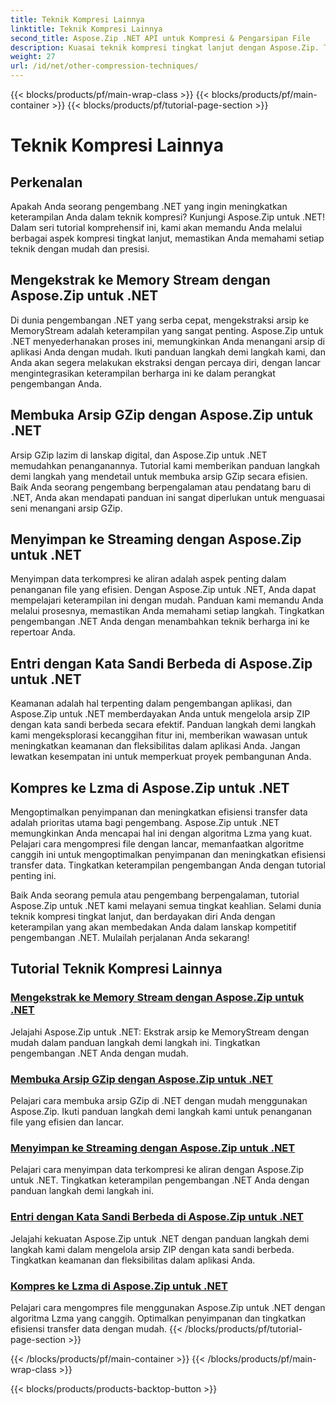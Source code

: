 ```yaml
---
title: Teknik Kompresi Lainnya
linktitle: Teknik Kompresi Lainnya
second_title: Aspose.Zip .NET API untuk Kompresi & Pengarsipan File
description: Kuasai teknik kompresi tingkat lanjut dengan Aspose.Zip. Tingkatkan keterampilan pengembangan Anda, mulai dari mengekstraksi ke aliran memori hingga mengoptimalkan penyimpanan dengan kompresi Lzma.
weight: 27
url: /id/net/other-compression-techniques/
---
```


{{< blocks/products/pf/main-wrap-class >}}
{{< blocks/products/pf/main-container >}}
{{< blocks/products/pf/tutorial-page-section >}}

# Teknik Kompresi Lainnya


## Perkenalan

Apakah Anda seorang pengembang .NET yang ingin meningkatkan keterampilan Anda dalam teknik kompresi? Kunjungi Aspose.Zip untuk .NET! Dalam seri tutorial komprehensif ini, kami akan memandu Anda melalui berbagai aspek kompresi tingkat lanjut, memastikan Anda memahami setiap teknik dengan mudah dan presisi.

## Mengekstrak ke Memory Stream dengan Aspose.Zip untuk .NET

Di dunia pengembangan .NET yang serba cepat, mengekstraksi arsip ke MemoryStream adalah keterampilan yang sangat penting. Aspose.Zip untuk .NET menyederhanakan proses ini, memungkinkan Anda menangani arsip di aplikasi Anda dengan mudah. Ikuti panduan langkah demi langkah kami, dan Anda akan segera melakukan ekstraksi dengan percaya diri, dengan lancar mengintegrasikan keterampilan berharga ini ke dalam perangkat pengembangan Anda.

## Membuka Arsip GZip dengan Aspose.Zip untuk .NET

Arsip GZip lazim di lanskap digital, dan Aspose.Zip untuk .NET memudahkan penanganannya. Tutorial kami memberikan panduan langkah demi langkah yang mendetail untuk membuka arsip GZip secara efisien. Baik Anda seorang pengembang berpengalaman atau pendatang baru di .NET, Anda akan mendapati panduan ini sangat diperlukan untuk menguasai seni menangani arsip GZip.

## Menyimpan ke Streaming dengan Aspose.Zip untuk .NET

Menyimpan data terkompresi ke aliran adalah aspek penting dalam penanganan file yang efisien. Dengan Aspose.Zip untuk .NET, Anda dapat mempelajari keterampilan ini dengan mudah. Panduan kami memandu Anda melalui prosesnya, memastikan Anda memahami setiap langkah. Tingkatkan pengembangan .NET Anda dengan menambahkan teknik berharga ini ke repertoar Anda.

## Entri dengan Kata Sandi Berbeda di Aspose.Zip untuk .NET

Keamanan adalah hal terpenting dalam pengembangan aplikasi, dan Aspose.Zip untuk .NET memberdayakan Anda untuk mengelola arsip ZIP dengan kata sandi berbeda secara efektif. Panduan langkah demi langkah kami mengeksplorasi kecanggihan fitur ini, memberikan wawasan untuk meningkatkan keamanan dan fleksibilitas dalam aplikasi Anda. Jangan lewatkan kesempatan ini untuk memperkuat proyek pembangunan Anda.

## Kompres ke Lzma di Aspose.Zip untuk .NET

Mengoptimalkan penyimpanan dan meningkatkan efisiensi transfer data adalah prioritas utama bagi pengembang. Aspose.Zip untuk .NET memungkinkan Anda mencapai hal ini dengan algoritma Lzma yang kuat. Pelajari cara mengompresi file dengan lancar, memanfaatkan algoritme canggih ini untuk mengoptimalkan penyimpanan dan meningkatkan efisiensi transfer data. Tingkatkan keterampilan pengembangan Anda dengan tutorial penting ini.

Baik Anda seorang pemula atau pengembang berpengalaman, tutorial Aspose.Zip untuk .NET kami melayani semua tingkat keahlian. Selami dunia teknik kompresi tingkat lanjut, dan berdayakan diri Anda dengan keterampilan yang akan membedakan Anda dalam lanskap kompetitif pengembangan .NET. Mulailah perjalanan Anda sekarang!
## Tutorial Teknik Kompresi Lainnya
### [Mengekstrak ke Memory Stream dengan Aspose.Zip untuk .NET](./extract-to-memory-stream/)
Jelajahi Aspose.Zip untuk .NET: Ekstrak arsip ke MemoryStream dengan mudah dalam panduan langkah demi langkah ini. Tingkatkan pengembangan .NET Anda dengan mudah.
### [Membuka Arsip GZip dengan Aspose.Zip untuk .NET](./open-gzip-archive/)
Pelajari cara membuka arsip GZip di .NET dengan mudah menggunakan Aspose.Zip. Ikuti panduan langkah demi langkah kami untuk penanganan file yang efisien dan lancar.
### [Menyimpan ke Streaming dengan Aspose.Zip untuk .NET](./save-to-stream/)
Pelajari cara menyimpan data terkompresi ke aliran dengan Aspose.Zip untuk .NET. Tingkatkan keterampilan pengembangan .NET Anda dengan panduan langkah demi langkah ini.
### [Entri dengan Kata Sandi Berbeda di Aspose.Zip untuk .NET](./entries-with-different-passwords/)
Jelajahi kekuatan Aspose.Zip untuk .NET dengan panduan langkah demi langkah kami dalam mengelola arsip ZIP dengan kata sandi berbeda. Tingkatkan keamanan dan fleksibilitas dalam aplikasi Anda. 
### [Kompres ke Lzma di Aspose.Zip untuk .NET](./compress-to-lzma/)
Pelajari cara mengompres file menggunakan Aspose.Zip untuk .NET dengan algoritma Lzma yang canggih. Optimalkan penyimpanan dan tingkatkan efisiensi transfer data dengan mudah.
{{< /blocks/products/pf/tutorial-page-section >}}

{{< /blocks/products/pf/main-container >}}
{{< /blocks/products/pf/main-wrap-class >}}

{{< blocks/products/products-backtop-button >}}
